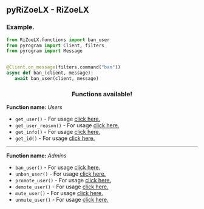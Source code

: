 <h2> pyRiZoeLX - RiZoeLX </h2>

<h3> Example. </h3>

``` python
from RiZoeLX.functions import ban_user
from pyrogram import Client, filters 
from pyrogram import Message


@Client.on_message(filters.command("ban"))
async def ban_(client, message):
   await ban_user(client, message)
```

<h3 align="center"> Functions available! </h3>
<b> Function name: </b><i>Users</i><br>

* <code>get_user()</code> - For usage [click here.](https://github.com/RiZoeLX/pyRiZoeLX/blob/main/RiZoeLX/docs/Users.md#get_user)
* <code>get_user_reason()</code> - For usage [click here.](https://github.com/RiZoeLX/pyRiZoeLX/blob/main/RiZoeLX/docs/Users.md#get_user_reason)
* <code>get_info()</code> - For usage [click here.](https://github.com/RiZoeLX/pyRiZoeLX/blob/main/RiZoeLX/docs/Users.md#get_info)
* <code>get_id()</code> - For usage [click here.](https://github.com/RiZoeLX/pyRiZoeLX/blob/main/RiZoeLX/docs/Users.md#get_id)

----

<b> Function name: </b><i>Admins</i><br>

* <code>ban_user()</code> - For usage [click here.](https://github.com/RiZoeLX/pyRiZoeLX/blob/main/RiZoeLX/docs/Admins.md#ban_user)
* <code>unban_user()</code> - For usage [click here.](https://github.com/RiZoeLX/pyRiZoeLX/blob/main/RiZoeLX/docs/Admins.md#unban_user)
* <code>promote_user()</code> - For usage [click here.](https://github.com/RiZoeLX/pyRiZoeLX/blob/main/RiZoeLX/docs/Admins.md#promote_user)
* <code>demote_user()</code> - For usage [click here.](https://github.com/RiZoeLX/pyRiZoeLX/blob/main/RiZoeLX/docs/Admins.md#demote_user)
* <code>mute_user()</code> - For usage [click here.](https://github.com/RiZoeLX/pyRiZoeLX/blob/main/RiZoeLX/docs/Admins.md#mute_user)
* <code>unmute_user()</code> - For usage [click here.](https://github.com/RiZoeLX/pyRiZoeLX/blob/main/RiZoeLX/docs/Admins.md#unmute_user)

